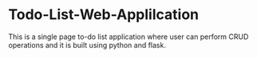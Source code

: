 # Todo-List-Web-Applilcation
This is a single page to-do list application where user can perform CRUD operations and it is built using python and flask. 
